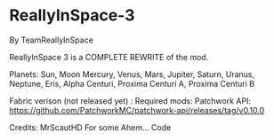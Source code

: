 # ReallyInSpace-3
By TeamReallyInSpace

ReallyInSpace 3 is a COMPLETE REWRITE of the mod.

Planets: Sun, Moon Mercury, Venus, Mars, Jupiter, Saturn, Uranus, Neptune, Eris, Alpha Centuri, Proxima Centuri A, Proxima Centuri B


Fabric verison (not released yet) : Required mods: Patchwork API: https://github.com/PatchworkMC/patchwork-api/releases/tag/v0.10.0

Credits: MrScautHD For some Ahem... Code
